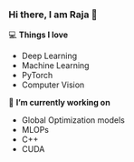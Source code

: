 ### Hi there, I am Raja 👋


💻 **Things I love**
- Deep Learning
- Machine Learning
- PyTorch
- Computer Vision


🔭 **I’m currently working on**
-  Global Optimization models
-  MLOPs
-  C++
-  CUDA


